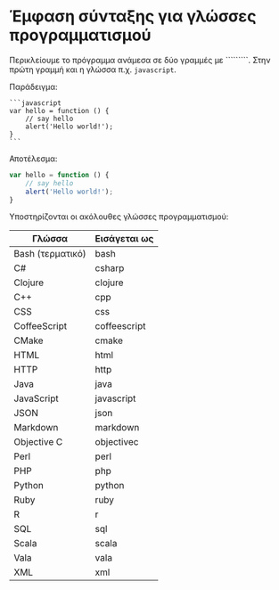 # Έμφαση σύνταξης για γλώσσες προγραμματισμού

Περικλείουμε το πρόγραμμα ανάμεσα σε δύο γραμμές με `````````. Στην πρώτη γραμμή και η γλώσσα π.χ. `javascript`.

Παράδειγμα:

    ```javascript
    var hello = function () {
        // say hello
        alert('Hello world!');
    }
    ```

Αποτέλεσμα:

```javascript
var hello = function () {
    // say hello
    alert('Hello world!');
}
```

Υποστηρίζονται οι ακόλουθες γλώσσες προγραμματισμού:

|Γλώσσα         |Εισάγεται ως |
|---------------|-------------|
|Bash (τερματικό)|bash         |
|C#             |csharp       |
|Clojure        |clojure      |
|C++            |cpp          |
|CSS            |css          |
|CoffeeScript   |coffeescript |
|CMake          |cmake        |
|HTML           |html         |
|HTTP           |http         |
|Java           |java         |
|JavaScript     |javascript   |
|JSON           |json         |
|Markdown       |markdown     |
|Objective C    |objectivec   |
|Perl           |perl         |
|PHP            |php          |
|Python         |python       |
|Ruby           |ruby         |
|R              |r            |
|SQL            |sql          |
|Scala          |scala        |
|Vala           |vala         |
|XML            |xml          |
